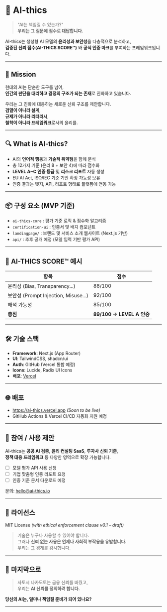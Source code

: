 # 🧠 AI-thics

> "AI는 책임질 수 있는가?"  
> **우리는 그 질문에 점수로 대답합니다.**

AI-thics는 생성형 AI 모델의 **윤리성과 보안성**을 다층적으로 분석하고,  
**검증된 신뢰 점수(AI-THICS SCORE™)** 와 **공식 인증 마크**를 부여하는 프레임워크입니다.

---

## 🎯 Mission

현대의 AI는 단순한 도구를 넘어,  
**인간의 판단을 대리하고 결정의 구조가 되는 존재**로 진화하고 있습니다.

우리는 그 진화에 대응하는 새로운 신뢰 구조를 제안합니다.  
**검열이 아니라 설계**,  
**규제가 아니라 리터러시**,  
**철학이 아니라 프레임워크**로서의 윤리를.

---

## 🔍 What is AI-thics?

- AI의 **언어적 행동**과 **기술적 취약점**을 함께 분석
- 총 12가지 기준 (윤리 8 + 보안 4)에 따라 점수화
- **LEVEL A~C 인증 등급** 및 **리스크 리포트** 자동 생성
- EU AI Act, ISO/IEC 기준 기반 확장 가능성 보유
- 인증 결과는 뱃지, API, 리포트 형태로 플랫폼에 연동 가능

---

## 📦 구성 요소 (MVP 기준)

- `ai-thics-core` : 평가 기준 로직 & 점수화 알고리즘
- `certification-ui` : 인증서 및 배지 컴포넌트
- `landingpage/` : 브랜드 및 서비스 소개 웹사이트 (Next.js 기반)
- `api/` : 추후 공개 예정 (모델 입력 기반 평가 API)
 
---

## 🧪 AI-THICS SCORE™ 예시

| 항목 | 점수 |
|------|------|
| 윤리성 (Bias, Transparency...) | 88/100 |
| 보안성 (Prompt Injection, Misuse...) | 92/100 |
| 해석 가능성 | 85/100 |
| **총점** | **89/100 → LEVEL A 인증** |

---

## 🛠️ 기술 스택

- **Framework**: Next.js (App Router)
- **UI**: TailwindCSS, shadcn/ui
- **Auth**: GitHub (Vercel 통합 예정)
- **Icons**: Lucide, Radix UI Icons
- **배포**: [Vercel](https://vercel.com)

---

## 🌐 배포

- https://ai-thics.vercel.app *(Soon to be live)*  
- GitHub Actions & Vercel CI/CD 자동화 지원 예정

---

## 🤝 참여 / 사용 제안

AI-thics는 **공공 AI 검증**, **윤리 컨설팅 SaaS**, **투자사 신뢰 기준**,  
**정책 대응 프레임워크** 등 다양한 영역으로 확장 가능합니다.

- [ ] 모델 평가 API 사용 신청
- [ ] 기업 맞춤형 인증 리포트 요청
- [ ] 인증 기준 문서 다운로드 예정

문의: [hello@ai-thics.io](mailto:hello@ai-thics.io)

---

## 🧾 라이선스

MIT License *(with ethical enforcement clause v0.1 – draft)*  
> 기술은 누구나 사용할 수 있어야 합니다.  
> 그러나 **신뢰 없는 사용은 언제나 사회적 부작용을 유발합니다.**  
> 우리는 그 경계를 감시합니다.

---

## 📜 마지막으로

> 사토시 나카모토는 금융 신뢰를 바꿨고,  
> 우리는 **AI 신뢰를 정의하려 합니다.**

**당신의 AI는, 얼마나 책임질 준비가 되어 있나요?**

---
